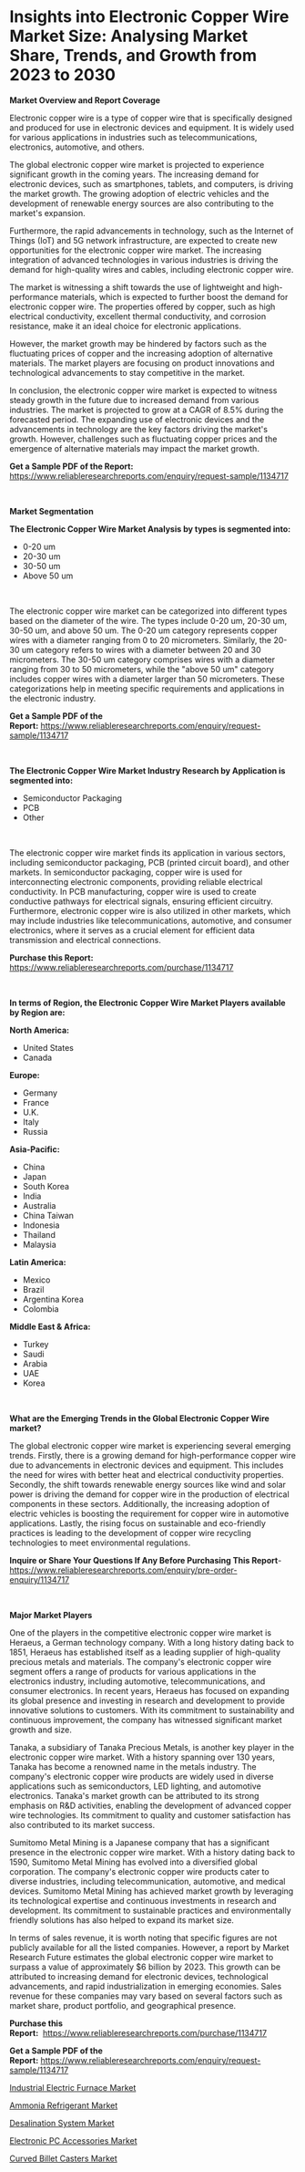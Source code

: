 <p><h1>Insights into Electronic Copper Wire Market Size: Analysing Market Share, Trends, and Growth from 2023 to 2030</h1></p><p><strong>Market Overview and Report Coverage</strong></p>
<p><p>Electronic copper wire is a type of copper wire that is specifically designed and produced for use in electronic devices and equipment. It is widely used for various applications in industries such as telecommunications, electronics, automotive, and others.</p><p>The global electronic copper wire market is projected to experience significant growth in the coming years. The increasing demand for electronic devices, such as smartphones, tablets, and computers, is driving the market growth. The growing adoption of electric vehicles and the development of renewable energy sources are also contributing to the market's expansion.</p><p>Furthermore, the rapid advancements in technology, such as the Internet of Things (IoT) and 5G network infrastructure, are expected to create new opportunities for the electronic copper wire market. The increasing integration of advanced technologies in various industries is driving the demand for high-quality wires and cables, including electronic copper wire.</p><p>The market is witnessing a shift towards the use of lightweight and high-performance materials, which is expected to further boost the demand for electronic copper wire. The properties offered by copper, such as high electrical conductivity, excellent thermal conductivity, and corrosion resistance, make it an ideal choice for electronic applications.</p><p>However, the market growth may be hindered by factors such as the fluctuating prices of copper and the increasing adoption of alternative materials. The market players are focusing on product innovations and technological advancements to stay competitive in the market.</p><p>In conclusion, the electronic copper wire market is expected to witness steady growth in the future due to increased demand from various industries. The market is projected to grow at a CAGR of 8.5% during the forecasted period. The expanding use of electronic devices and the advancements in technology are the key factors driving the market's growth. However, challenges such as fluctuating copper prices and the emergence of alternative materials may impact the market growth.</p></p>
<p><strong>Get a Sample PDF of the Report:</strong> <a href="https://www.reliableresearchreports.com/enquiry/request-sample/1134717">https://www.reliableresearchreports.com/enquiry/request-sample/1134717</a></p>
<p>&nbsp;</p>
<p><strong>Market Segmentation</strong></p>
<p><strong>The Electronic Copper Wire Market Analysis by types is segmented into:</strong></p>
<p><ul><li>0-20 um</li><li>20-30 um</li><li>30-50 um</li><li>Above 50 um</li></ul></p>
<p>&nbsp;</p>
<p><p>The electronic copper wire market can be categorized into different types based on the diameter of the wire. The types include 0-20 um, 20-30 um, 30-50 um, and above 50 um. The 0-20 um category represents copper wires with a diameter ranging from 0 to 20 micrometers. Similarly, the 20-30 um category refers to wires with a diameter between 20 and 30 micrometers. The 30-50 um category comprises wires with a diameter ranging from 30 to 50 micrometers, while the "above 50 um" category includes copper wires with a diameter larger than 50 micrometers. These categorizations help in meeting specific requirements and applications in the electronic industry.</p></p>
<p><strong>Get a Sample PDF of the Report:</strong>&nbsp;<a href="https://www.reliableresearchreports.com/enquiry/request-sample/1134717">https://www.reliableresearchreports.com/enquiry/request-sample/1134717</a></p>
<p>&nbsp;</p>
<p><strong>The Electronic Copper Wire Market Industry Research by Application is segmented into:</strong></p>
<p><ul><li>Semiconductor Packaging</li><li>PCB</li><li>Other</li></ul></p>
<p>&nbsp;</p>
<p><p>The electronic copper wire market finds its application in various sectors, including semiconductor packaging, PCB (printed circuit board), and other markets. In semiconductor packaging, copper wire is used for interconnecting electronic components, providing reliable electrical conductivity. In PCB manufacturing, copper wire is used to create conductive pathways for electrical signals, ensuring efficient circuitry. Furthermore, electronic copper wire is also utilized in other markets, which may include industries like telecommunications, automotive, and consumer electronics, where it serves as a crucial element for efficient data transmission and electrical connections.</p></p>
<p><strong>Purchase this Report:</strong>&nbsp; <a href="https://www.reliableresearchreports.com/purchase/1134717">https://www.reliableresearchreports.com/purchase/1134717</a></p>
<p>&nbsp;</p>
<p><strong>In terms of Region, the Electronic Copper Wire Market Players available by Region are:</strong></p>
<p>
    <p> <strong> North America: </strong>
        <ul>
            <li>United States</li>
            <li>Canada</li>
        </ul>
        </p> 
    <p> <strong> Europe: </strong>
        <ul>
            <li>Germany</li>
            <li>France</li>
            <li>U.K.</li>
            <li>Italy</li>
            <li>Russia</li>
        </ul>
        </p> 
    <p> <strong> Asia-Pacific: </strong>
        <ul>
            <li>China</li>
            <li>Japan</li>
            <li>South Korea</li>
            <li>India</li>
            <li>Australia</li>
            <li>China Taiwan</li>
            <li>Indonesia</li>
            <li>Thailand</li>
            <li>Malaysia</li>
        </ul>
        </p> 
    <p> <strong> Latin America: </strong>
        <ul>
            <li>Mexico</li>
            <li>Brazil</li>
            <li>Argentina Korea</li>
            <li>Colombia</li>
        </ul>
        </p> 
    <p> <strong> Middle East & Africa: </strong>
        <ul>
            <li>Turkey</li>
            <li>Saudi</li>
            <li>Arabia</li>
            <li>UAE</li>
            <li>Korea</li>
        </ul>
    </p>
    </p>
<p>&nbsp;</p>
<p><strong>What are the Emerging Trends in the Global Electronic Copper Wire market?</strong></p>
<p><p>The global electronic copper wire market is experiencing several emerging trends. Firstly, there is a growing demand for high-performance copper wire due to advancements in electronic devices and equipment. This includes the need for wires with better heat and electrical conductivity properties. Secondly, the shift towards renewable energy sources like wind and solar power is driving the demand for copper wire in the production of electrical components in these sectors. Additionally, the increasing adoption of electric vehicles is boosting the requirement for copper wire in automotive applications. Lastly, the rising focus on sustainable and eco-friendly practices is leading to the development of copper wire recycling technologies to meet environmental regulations.</p></p>
<p><strong>Inquire or Share Your Questions If Any Before Purchasing This Report</strong>- <a href="https://www.reliableresearchreports.com/enquiry/pre-order-enquiry/1134717">https://www.reliableresearchreports.com/enquiry/pre-order-enquiry/1134717</a></p>
<p>&nbsp;</p>
<p><strong>Major Market Players</strong></p>
<p><p>One of the players in the competitive electronic copper wire market is Heraeus, a German technology company. With a long history dating back to 1851, Heraeus has established itself as a leading supplier of high-quality precious metals and materials. The company's electronic copper wire segment offers a range of products for various applications in the electronics industry, including automotive, telecommunications, and consumer electronics. In recent years, Heraeus has focused on expanding its global presence and investing in research and development to provide innovative solutions to customers. With its commitment to sustainability and continuous improvement, the company has witnessed significant market growth and size.</p><p>Tanaka, a subsidiary of Tanaka Precious Metals, is another key player in the electronic copper wire market. With a history spanning over 130 years, Tanaka has become a renowned name in the metals industry. The company's electronic copper wire products are widely used in diverse applications such as semiconductors, LED lighting, and automotive electronics. Tanaka's market growth can be attributed to its strong emphasis on R&D activities, enabling the development of advanced copper wire technologies. Its commitment to quality and customer satisfaction has also contributed to its market success.</p><p>Sumitomo Metal Mining is a Japanese company that has a significant presence in the electronic copper wire market. With a history dating back to 1590, Sumitomo Metal Mining has evolved into a diversified global corporation. The company's electronic copper wire products cater to diverse industries, including telecommunication, automotive, and medical devices. Sumitomo Metal Mining has achieved market growth by leveraging its technological expertise and continuous investments in research and development. Its commitment to sustainable practices and environmentally friendly solutions has also helped to expand its market size.</p><p>In terms of sales revenue, it is worth noting that specific figures are not publicly available for all the listed companies. However, a report by Market Research Future estimates the global electronic copper wire market to surpass a value of approximately $6 billion by 2023. This growth can be attributed to increasing demand for electronic devices, technological advancements, and rapid industrialization in emerging economies. Sales revenue for these companies may vary based on several factors such as market share, product portfolio, and geographical presence.</p></p>
<p><strong>Purchase this Report:</strong>&nbsp;&nbsp;<a href="https://www.reliableresearchreports.com/purchase/1134717">https://www.reliableresearchreports.com/purchase/1134717</a></p>
<p></p>
<p><strong>Get a Sample PDF of the Report:</strong>&nbsp;<a href="https://www.reliableresearchreports.com/enquiry/request-sample/1134717">https://www.reliableresearchreports.com/enquiry/request-sample/1134717</a></p>
<p><p><a href="https://www.linkedin.com/pulse/industrial-electric-furnace-market-size-share-global/">Industrial Electric Furnace Market</a></p><p><a href="https://www.linkedin.com/pulse/ammonia-refrigerant-market-size-2023-2030-global-industrial/">Ammonia Refrigerant Market</a></p><p><a href="https://medium.com/@beverlychen69/desalination-system-market-insight-market-trends-growth-forecasted-from-2023-to-2030-4a6651599dd0">Desalination System Market</a></p><p><a href="https://medium.com/@rachelyoung56/electronic-pc-accessories-market-competitive-analysis-market-trends-and-forecast-to-2030-19b1d8525d86">Electronic PC Accessories Market</a></p><p><a href="https://www.linkedin.com/pulse/curved-billet-casters-market-research-report-provides-thorough/">Curved Billet Casters Market</a></p></p>